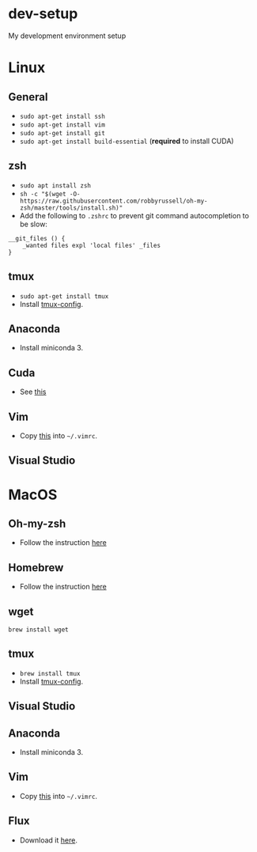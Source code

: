 # dev-setup
My development environment setup

# Linux

## General
- `sudo apt-get install ssh`
- `sudo apt-get install vim`
- `sudo apt-get install git`
- `sudo apt-get install build-essential` (**required** to install CUDA)

## zsh

- `sudo apt install zsh`
- `sh -c "$(wget -O- https://raw.githubusercontent.com/robbyrussell/oh-my-zsh/master/tools/install.sh)"`
- Add the following to `.zshrc` to prevent git command autocompletion to be slow:
```
__git_files () { 
    _wanted files expl 'local files' _files     
}
```

## tmux

- `sudo apt-get install tmux`
- Install [tmux-config](https://github.com/tony/tmux-config).

## Anaconda
- Install miniconda 3.

## Cuda
- See [this](https://medium.com/@exesse/cuda-10-1-installation-on-ubuntu-18-04-lts-d04f89287130)

## Vim
- Copy [this](https://github.com/amix/vimrc/blob/master/vimrcs/basic.vim) into `~/.vimrc`.

## Visual Studio

# MacOS

## Oh-my-zsh
- Follow the instruction [here](https://ohmyz.sh/)

## Homebrew
- Follow the instruction [here](https://brew.sh/)

## wget
`brew install wget`

## tmux

- `brew install tmux`
- Install [tmux-config](https://github.com/tony/tmux-config).

## Visual Studio

## Anaconda
- Install miniconda 3.

## Vim
- Copy [this](https://github.com/amix/vimrc/blob/master/vimrcs/basic.vim) into `~/.vimrc`.

## Flux
- Download it [here](https://justgetflux.com/).
